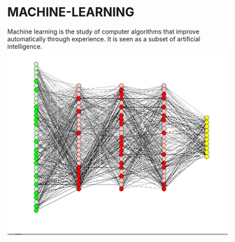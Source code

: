 # MACHINE-LEARNING
Machine learning is the study of computer algorithms that improve automatically through experience. It is seen as a subset of artificial intelligence.
![ml-01](images/ml-01.gif)
